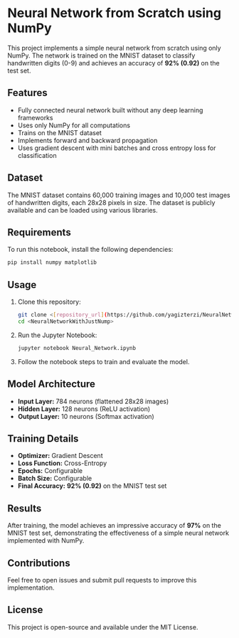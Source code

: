 # Neural Network from Scratch using NumPy

This project implements a simple neural network from scratch using only NumPy. The network is trained on the MNIST dataset to classify handwritten digits (0-9) and achieves an accuracy of **92% (0.92)** on the test set.

## Features
- Fully connected neural network built without any deep learning frameworks
- Uses only NumPy for all computations
- Trains on the MNIST dataset
- Implements forward and backward propagation
- Uses gradient descent with mini batches and cross entropy loss for classification

## Dataset
The MNIST dataset contains 60,000 training images and 10,000 test images of handwritten digits, each 28x28 pixels in size. The dataset is publicly available and can be loaded using various libraries.

## Requirements
To run this notebook, install the following dependencies:

```bash
pip install numpy matplotlib
```

## Usage
1. Clone this repository:
   ```bash
   git clone <[repository_url](https://github.com/yagizterzi/NeuralNetworkWithJustNumpy)>
   cd <NeuralNetworkWithJustNump>
   ```
2. Run the Jupyter Notebook:
   ```bash
   jupyter notebook Neural_Network.ipynb
   ```
3. Follow the notebook steps to train and evaluate the model.

## Model Architecture
- **Input Layer:** 784 neurons (flattened 28x28 images)
- **Hidden Layer:** 128 neurons (ReLU activation)
- **Output Layer:** 10 neurons (Softmax activation)

## Training Details
- **Optimizer:** Gradient Descent
- **Loss Function:** Cross-Entropy
- **Epochs:** Configurable
- **Batch Size:** Configurable
- **Final Accuracy:** **92% (0.92)** on the MNIST test set

## Results
After training, the model achieves an impressive accuracy of **97%** on the MNIST test set, demonstrating the effectiveness of a simple neural network implemented with NumPy.

## Contributions
Feel free to open issues and submit pull requests to improve this implementation.

## License
This project is open-source and available under the MIT License.



